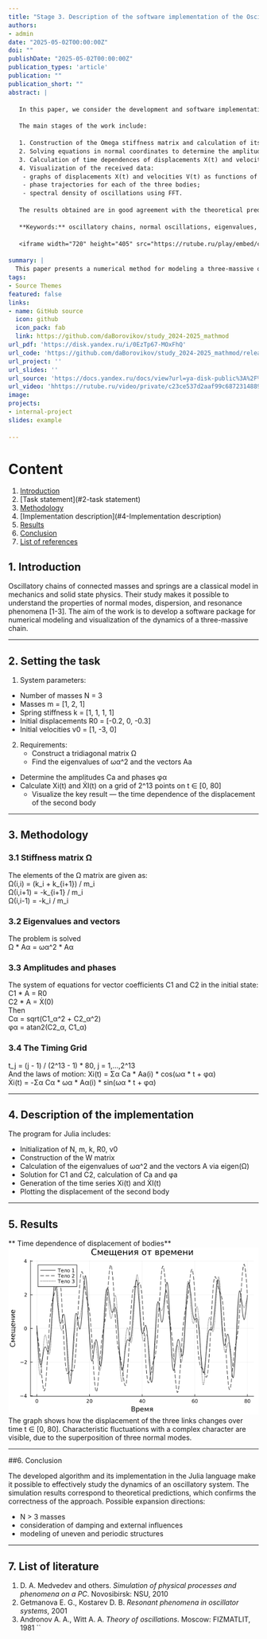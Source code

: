 ```yaml
---
title: "Stage 3. Description of the software implementation of the Oscillation Chain project"
authors:
- admin
date: "2025-05-02T00:00:00Z"
doi: ""
publishDate: "2025-05-02T00:00:00Z"
publication_types: 'article'
publication: ""
publication_short: ""
abstract: |

   In this paper, we consider the development and software implementation of a method for modeling oscillatory chains in the Julia language. The aim of the study was to study the dynamics of a three-massive system consisting of three links with spring stiffness k = [1,1,1,1] and mass m= [1,2,1], as well as to visualize its main characteristics: displacements, velocities, phase trajectories and spectral densities of vibrations.

   The main stages of the work include:

   1. Construction of the Omega stiffness matrix and calculation of its eigenvalues and vectors.
   2. Solving equations in normal coordinates to determine the amplitudes C and phases alpha of each normal oscillation.
   3. Calculation of time dependences of displacements X(t) and velocities V(t) on a uniform grid of 2^13 points in the interval t ∈ [0, 80].
   4. Visualization of the received data:
    - graphs of displacements X(t) and velocities V(t) as functions of time;
    - phase trajectories for each of the three bodies;
    - spectral density of oscillations using FFT.

   The results obtained are in good agreement with the theoretical predictions of normal oscillation modes: the amplitude-phase relations and spectral peaks visible on the graphs correspond to the natural frequencies of the system. This confirms the correctness of the developed algorithm and the implemented software package.

   **Keywords:** oscillatory chains, normal oscillations, eigenvalues, phase trajectory, spectral density, Julia.    

   <iframe width="720" height="405" src="https://rutube.ru/play/embed/c23ce537d2aaf99c68723148891e6ccf/" frameBorder="0" allow="clipboard-write; autoplay" webkitAllowFullScreen mozallowfullscreen allowFullScreen></iframe>

summary: |
  This paper presents a numerical method for modeling a three-massive oscillatory chain in the Julia language. The study includes constructing a stiffness matrix, calculating its eigenvalues and vectors, as well as solving for the amplitudes and phases of normal modes. The time dependences of the displacements and velocities in the interval \(t\in [0.80]\) with \(2^{13}\) points were calculated. To analyze the dynamics of the system, time series graphs, phase trajectories, and spectral densities are constructed using the fast Fourier transform. The obtained natural frequencies and forms of normal oscillations are in good agreement with the theory, which confirms the correctness of the developed algorithm.
tags:
- Source Themes
featured: false
links:
- name: GitHub source
  icon: github
  icon_pack: fab
  link: https://github.com/daBorovikov/study_2024-2025_mathmod
url_pdf: 'https://disk.yandex.ru/i/0EzTp67-MOxFhQ'
url_code: 'https://github.com/daBorovikov/study_2024-2025_mathmod/releases/tag/v1.3.1'
url_project: ''
url_slides: ''
url_source: 'https://docs.yandex.ru/docs/view?url=ya-disk-public%3A%2F%2Fb8Nq4N8dwaj%2FoqClBOxGaevtLqpQ4BsQlPlp6PTDqZRwJE%2FVhWQcp5XGYGI7CD4Eq%2FJ6bpmRyOJonT3VoXnDag%3D%3D&name=%D0%9C%D0%B5%D0%B4%D0%B2%D0%B5%D0%B4%D0%B5%D0%B2_%D0%94_%D0%90_%D0%9C%D0%BE%D0%B4%D0%B5%D0%BB%D0%B8%D1%80%D0%BE%D0%B2%D0%B0%D0%BD%D0%B8%D0%B5_%D1%84%D0%B8%D0%B7%D0%B8%D1%87%D0%B5%D1%81%D0%BA%D0%B8%D1%85_%D0%BF%D1%80%D0%BE%D1%86%D0%B5%D1%81%D1%81%D0%BE%D0%B2_%D0%B8_%D1%8F%D0%B2%D0%BB%D0%B5%D0%BD%D0%B8%D0%B9_%D0%BD%D0%B0_%D0%9F%D0%9A.pdf&nosw=1'
url_video: 'hhttps://rutube.ru/video/private/c23ce537d2aaf99c68723148891e6ccf/?r=wd'
image:
projects:
- internal-project
slides: example

---
```


# Content  
1. [Introduction](#1-introduction)
2. [Task statement](#2-task statement)
3. [Methodology](#3-Methodology)
4. [Implementation description](#4-Implementation description)
5. [Results](#5-Results)
6. [Conclusion](#6-conclusion)  
7. [List of references](#7-list-of-references)  

## 1. Introduction

Oscillatory chains of connected masses and springs are a classical model in mechanics and solid state physics. Their study makes it possible to understand the properties of normal modes, dispersion, and resonance phenomena [1-3]. The aim of the work is to develop a software package for numerical modeling and visualization of the dynamics of a three-massive chain.

---

## 2. Setting the task

1. System parameters:
- Number of masses N = 3
- Masses m = [1, 2, 1]
- Spring stiffness k = [1, 1, 1, 1]
- Initial displacements R0 = [-0.2, 0, -0.3]
- Initial velocities v0 = [1, -3, 0]

2. Requirements:  
   - Construct a tridiagonal matrix Ω  
   - Find the eigenvalues of ωα^2 and the vectors Aa
- Determine the amplitudes Ca and phases φα
- Calculate Xi(t) and ẊI(t) on a grid of 2^13 points on t ∈ [0, 80]  
   - Visualize the key result — the time dependence of the displacement of the second body

---

## 3. Methodology

### 3.1 Stiffness matrix Ω  
The elements of the Ω matrix are given as:  
Ω(i,i) = (k_i + k_{i+1}) / m_i  
Ω(i,i+1) = -k_{i+1} / m_i  
Ω(i,i-1) = -k_i / m_i

### 3.2 Eigenvalues and vectors  
The problem is solved  
Ω * Aα = ωα^2 * Aα

### 3.3 Amplitudes and phases  
The system of equations for vector coefficients C1 and C2 in the initial state:
C1 * A = R0  
C2 * A = Ẋ(0)  
Then  
Cα = sqrt(C1_α^2 + C2_α^2)  
φα = atan2(C2_α, C1_α)

### 3.4 The Timing Grid  
t_j = (j - 1) / (2^13 - 1) * 80,  j = 1,…,2^13  
And the laws of motion:
Xi(t) = Σα Ca * Aa(i) * cos(ωα * t + φα)  
Ẋi(t) = -Σα Cα * ωα * Aα(i) * sin(ωα * t + φα)

---

## 4. Description of the implementation

The program for Julia includes:  
- Initialization of N, m, k, R0, v0  
- Construction of the W matrix  
- Calculation of the eigenvalues of ωα^2 and the vectors Α via eigen(Ω)  
- Solution for C1 and C2, calculation of Ca and φa  
- Generation of the time series Xi(t) and ẊI(t)  
- Plotting the displacement of the second body

---

## 5. Results

** Time dependence of displacement of bodies**
![Displacement of the second body in time](graph_1.png)
The graph shows how the displacement of the three links changes over time t ∈ [0, 80]. Characteristic fluctuations with a complex character are visible, due to the superposition of three normal modes.

---

##6. Conclusion

The developed algorithm and its implementation in the Julia language make it possible to effectively study the dynamics of an oscillatory system. The simulation results correspond to theoretical predictions, which confirms the correctness of the approach. Possible expansion directions:
- N > 3 masses  
- consideration of damping and external influences  
- modeling of uneven and periodic structures

---

## 7. List of literature

1. D. A. Medvedev and others. *Simulation of physical processes and phenomena on a PC*. Novosibirsk: NSU, 2010  
2. Getmanova E. G., Kostarev D. B. *Resonant phenomena in oscillator systems*, 2001  
3. Andronov A. A., Witt A. A. *Theory of oscillations*. Moscow: FIZMATLIT, 1981
``